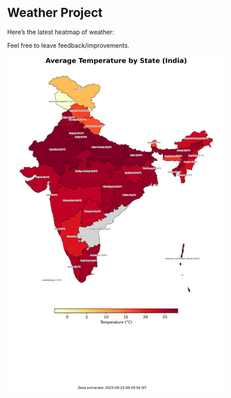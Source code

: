 # Weather Project

Here’s the latest heatmap of weather:

Feel free to leave feedback/improvements.

![India Heatmap](docs/assets/india_heatmap.png?v=D19839)
